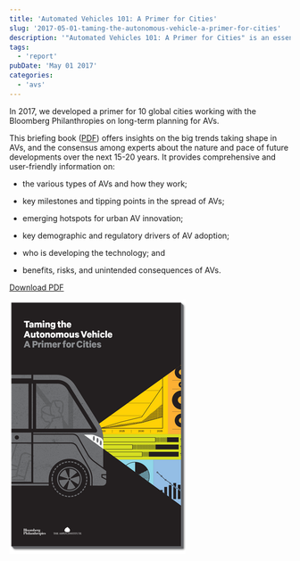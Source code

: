 ```yaml
---
title: 'Automated Vehicles 101: A Primer for Cities'
slug: '2017-05-01-taming-the-autonomous-vehicle-a-primer-for-cities'
description: '"Automated Vehicles 101: A Primer for Cities" is an essential guide for urban planners and policymakers, offering insights from a 2017 briefing book developed for global cities. It explores the types and functions of AVs, key developments and adoption drivers, urban innovation hotspots, and potential benefits and risks. This primer serves as a comprehensive resource for understanding the future landscape of autonomous vehicles and their impact on city planning.'
tags:
  - 'report'
pubDate: 'May 01 2017'
categories:
  - 'avs'
---
```



In 2017, we developed a primer for 10 global cities working with the Bloomberg Philanthropies on long-term planning for AVs.

This briefing book ([PDF](https://www.bbhub.io/dotorg/sites/2/2017/05/TamingtheAutonomousVehicleSpreadsPDF.pdf)) offers insights on the big trends taking shape in AVs, and the consensus among experts about the nature and pace of future developments over the next 15-20 years. It provides comprehensive and user-friendly information on:

- the various types of AVs and how they work;

- key milestones and tipping points in the spread of AVs;

- emerging hotspots for urban AV innovation;

- key demographic and regulatory drivers of AV adoption;

- who is developing the technology; and

- benefits, risks, and unintended consequences of AVs.

[Download PDF](https://www.bbhub.io/dotorg/sites/2/2017/05/TamingtheAutonomousVehicleSpreadsPDF.pdf)

![](./primer-e1573783813629.png)
